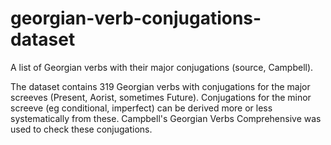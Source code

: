 # georgian-verb-conjugations-dataset
A list of Georgian verbs with their major conjugations (source, Campbell).

The dataset contains 319 Georgian verbs with conjugations for the major screeves (Present, Aorist, sometimes Future). Conjugations for the minor screeve (eg conditional, imperfect) can be derived more or less systematically from these. Campbell's Georgian Verbs Comprehensive was used to check these conjugations.
